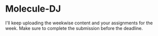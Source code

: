 # Molecule-DJ
I'll keep uploading the weekwise content and your assignments for the week. Make sure to complete the submission before the deadline.

